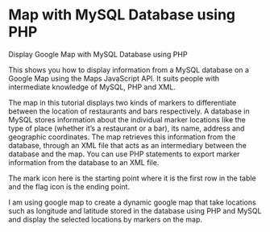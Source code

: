 # Map with MySQL Database using PHP
 Display Google Map with MySQL Database using PHP

This shows you how to display information from a MySQL database on a Google Map using the Maps JavaScript API. It suits people with intermediate knowledge of MySQL, PHP and XML.

The map in this tutorial displays two kinds of markers to differentiate between the location of restaurants and bars respectively. A database in MySQL stores information about the individual marker locations like the type of place (whether it’s a restaurant or a bar), its name, address and geographic coordinates. The map retrieves this information from the database, through an XML file that acts as an intermediary between the database and the map. You can use PHP statements to export marker information from the database to an XML file.

The mark icon here is the starting point where it is the first row in the table and the flag icon is the ending point.

I am using google map to create a dynamic google map that take locations such as longitude and latitude stored in the database using PHP and MySQL and display the selected locations by markers on the map.